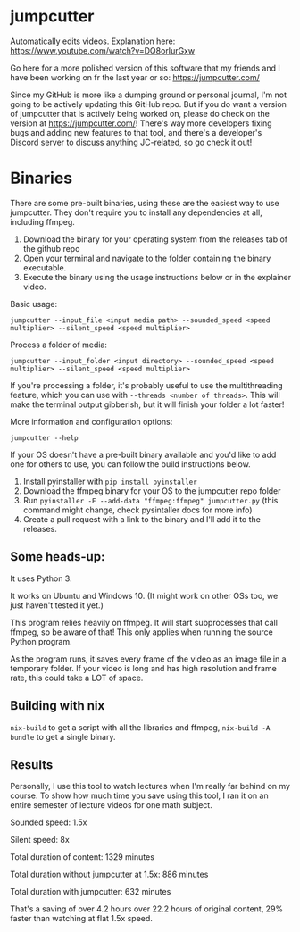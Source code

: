 # jumpcutter
Automatically edits videos. Explanation here: https://www.youtube.com/watch?v=DQ8orIurGxw

Go here for a more polished version of this software that my friends and I have been working on fr the last year or so: https://jumpcutter.com/

Since my GitHub is more like a dumping ground or personal journal, I'm not going to be actively updating this GitHub repo. But if you do want a version of jumpcutter that is actively being worked on, please do check on the version at https://jumpcutter.com/! There's way more developers fixing bugs and adding new features to that tool, and there's a developer's Discord server to discuss anything JC-related, so go check it out!

# Binaries
There are some pre-built binaries, using these are the easiest way to use jumpcutter. They don't require you to install any dependencies at all, including ffmpeg.

1. Download the binary for your operating system from the releases tab of the github repo
2. Open your terminal and navigate to the folder containing the binary executable.
3. Execute the binary using the usage instructions below or in the explainer video.

Basic usage:

`jumpcutter --input_file <input media path> --sounded_speed <speed multiplier> --silent_speed <speed multiplier>`

Process a folder of media:

`jumpcutter --input_folder <input directory> --sounded_speed <speed multiplier> --silent_speed <speed multiplier>`

If you're processing a folder, it's probably useful to use the multithreading feature, which you can use with `--threads <number of threads>`. This will make the terminal output gibberish, but it will finish your folder a lot faster!

More information and configuration options:

`jumpcutter --help`

If your OS doesn't have a pre-built binary available and you'd like to add one for others to use, you can follow the build instructions below.

1. Install pyinstaller with `pip install pyinstaller`
2. Download the ffmpeg binary for your OS to the jumpcutter repo folder
3. Run `pyinstaller -F --add-data "ffmpeg:ffmpeg" jumpcutter.py` (this command might change, check pysintaller docs for more info)
4. Create a pull request with a link to the binary and I'll add it to the releases.

## Some heads-up:

It uses Python 3.

It works on Ubuntu and Windows 10. (It might work on other OSs too, we just haven't tested it yet.)

This program relies heavily on ffmpeg. It will start subprocesses that call ffmpeg, so be aware of that! This only applies when running the source Python program.

As the program runs, it saves every frame of the video as an image file in a
temporary folder. If your video is long and has high resolution and frame rate, this could take a LOT of space.

## Building with nix
`nix-build` to get a script with all the libraries and ffmpeg, `nix-build -A bundle` to get a single binary.

## Results
Personally, I use this tool to watch lectures when I'm really far behind on my course. To show how much time you save using this tool, I ran it on an entire semester of lecture videos for one math subject.

Sounded speed: 1.5x

Silent speed: 8x

Total duration of content: 1329 minutes

Total duration without jumpcutter at 1.5x: 886 minutes

Total duration with jumpcutter: 632 minutes


That's a saving of over 4.2 hours over 22.2 hours of original content, 29% faster than watching at flat 1.5x speed.
